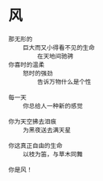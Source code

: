 
# 风

	那无形的
		巨大而又小得看不见的生命
			在天地间驰骋
	你喜时的温柔
		怒时的强劲
			告诉万物什么是个性

	每一天
		你总给人一种新的感觉

	你为天空拂去泪痕
		为黑夜送去满天星
	
	你这真正自由的生命
		以枝为笛，与草木同舞

	你是风！